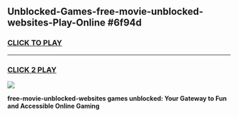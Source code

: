 
## Unblocked-Games-free-movie-unblocked-websites-Play-Online #6f94d
<h3>
<a href="https://news.freeplayer.one?title=free-movie-unblocked-websites&ref=3">CLICK TO PLAY</a></h3>
<hr>

<h3>
<a href="https://news.freeplayer.one?title=free-movie-unblocked-websites&ref=3">CLICK 2 PLAY</a>
  
</h3>

<a href="https://news.freeplayer.one?title=free-movie-unblocked-websites&ref=3"><img src="https://clearcache.store/games.png"></a>


**free-movie-unblocked-websites games unblocked: Your Gateway to Fun and Accessible Online Gaming**
